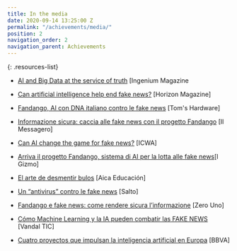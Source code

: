 ```yaml
---
title: In the media
date: 2020-09-14 13:25:00 Z
permalink: "/achievements/media/"
position: 2
navigation_order: 2
navigation_parent: Achievements
---
```


{: .resources-list}

* [AI and Big Data at the service of truth](https://www.ingenium-magazine.it/en/ai-big-data-al-servizio-della-verita/) [Ingenium Magazine

* [Can artificial intelligence help end fake news?](https://horizon-magazine.eu/article/can-artificial-intelligence-help-end-fake-news.html) [Horizon Magazine]

* [Fandango, AI con DNA italiano contro le fake news](https://www.tomshw.it/altro/fandango-ai-con-dna-italiano-contro-le-fake-news/) [Tom's Hardware]

* [Informazione sicura: caccia alle fake news con il progetto Fandango](https://www.ilmessaggero.it/tecnologia/fandango_fake_news_informazione_live_tech-4131062.html) [Il Messagero] 

* [Can AI change the game for fake news?](https://www.icwa.org/can-ai-change-the-game-for-fake-news/) [ICWA]

* [Arriva il progetto Fandango, sistema di AI per la lotta alle fake news](https://igizmo.it/arriva-il-progetto-fandango-sistema-di-ai-per-la-lotta-alle-fake-news/)[I Gizmo]

* [El arte de desmentir bulos](http://www.aikaeducacion.com/recursos/el-arte-de-desmentir-bulos/) [Aica Educación]

* [Un “antivirus” contro le fake news](https://www.salto.bz/it/article/20122018/un-antivirus-contro-le-fake-news) [Salto]

* [Fandango e fake news: come rendere sicura l’informazione](https://www.zerounoweb.it/analytics/big-data/fandango-e-fake-news-come-rendere-sicura-linformazione/) [Zero Uno]

* [Cómo Machine Learning y la IA pueden combatir las FAKE NEWS](https://vandalytic.com/como-machine-learning-y-la-ia-pueden-combatir-las-fake-news/) [Vandal TIC]

* [Cuatro proyectos que impulsan la inteligencia artificial en Europa](https://www.bbva.com/es/cuatro-proyectos-que-impulsan-la-inteligencia-artificial-en-europa) [BBVA]